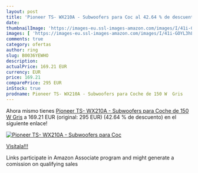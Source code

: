 ```yaml
---
layout: post
title: 'Pioneer TS- WX210A - Subwoofers para Coc al 42.64 % de descuento'
date: 
thumbnailImage: 'https://images-eu.ssl-images-amazon.com/images/I/41i-GOYL3hL._SL200_.jpg'
images: [ 'https://images-eu.ssl-images-amazon.com/images/I/41i-GOYL3hL._SL200_.jpg' ]
comments: true
category: ofertas
author: ring
slug: B0036YEWHO
description:
actualPrice: 169.21 EUR
currency: EUR
price: 169.21
comparePrice: 295 EUR
inStock: true
prodname: Pioneer TS- WX210A - Subwoofers para Coche de 150 W  Gris
---
```


Ahora mismo tienes [Pioneer TS- WX210A - Subwoofers para Coche de 150 W  Gris](https://www.amazon.es/dp/B0036YEWHO/?tag=tolees-21) a 169.21 EUR (original: 295 EUR) (42.64 %  de descuento) en el siguiente enlace!

[![Pioneer TS- WX210A - Subwoofers para Coc](https://images-eu.ssl-images-amazon.com/images/I/41i-GOYL3hL._SL200_.jpg)](https://www.amazon.es/dp/B0036YEWHO/?tag=tolees-21)

[Visítala!!!](https://www.amazon.es/dp/B0036YEWHO/?tag=tolees-21)

Links participate in Amazon Associate program and might generate a comission on qualifying sales
